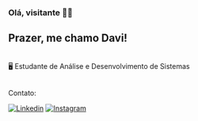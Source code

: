 ### Olá, visitante 🤟🏻
<h2>Prazer, me chamo Davi!</h2>

<div style="display: inline_block"><br>
🖥️ Estudante de Análise e Desenvolvimento de Sistemas
<div>
<div style="display: inline_block"><br>

<p>Contato:</p>

[![Linkedin](https://img.shields.io/badge/LinkedIn-0077B5?style=for-the-badge&logo=linkedin&logoColor=white)](https://www.linkedin.com/in/davi-vieira-95709b277)
[![Instagram](https://img.shields.io/badge/Instagram-E4405F?style=for-the-badge&logo=instagram&logoColor=white)](https://www.instagram.com/_davivieiraa)

